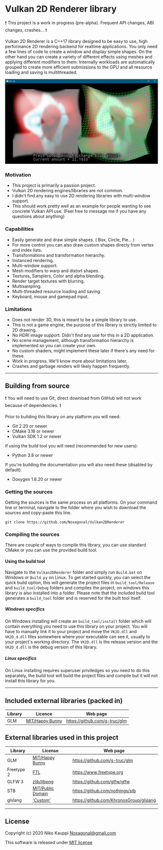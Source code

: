 
# Vulkan 2D Renderer library

:exclamation: This project is a work in progress (pre-alpha). Frequent API changes, ABI changes, crashes... :exclamation:

Vulkan 2D Renderer is a C++17 library designed to be easy to use, high performance 2D rendering backend for realtime applications.
You only need a few lines of code to create a window and display simple shapes.
On the other hand you can create a variety of different effects using meshes and applying different modifiers to them.
Internally workloads are automatically grouped to create more efficient submissions to the GPU and all resource loading and saving is multithreaded.

![latest screenshot](/screenshots/GaussianBlur.png)

### Motivation

- This project is primarily a passion project.
- Vulkan 2D rendering engines/libraries are not common.
- I didn't find any easy to use 2D rendering libraries with multi-window support.
- This should work pretty well as an example for people wanting to see concrete Vulkan API use. (Feel free to message me if you have any questions about anything)

### Capabilities

- Easily generate and draw simple shapes. ( Box, Circle, Pie... )
- For more control you can also draw custom shapes direcly from vertex and index lists.
- Transformations and transformation hierarchy.
- Instanced rendering.
- Multi-window support.
- Mesh modifiers to warp and distort shapes.
- Textures, Samplers, Color and alpha blending.
- Render target textures with blurring.
- Multisampling.
- Multi-threaded resource loading and saving.
- Keyboard, mouse and gamepad input.

### Limitations

- Does not render 3D, this is meant to be a simple library to use.
- This is not a game engine, the purpose of this library is strictly limited to 2D drawing.
- No HDRI image support. Didn't find any use for this in a 2D application.
- No scene management, although transformation hierarchy is implemented so you can create your own.
- No custom shaders, might implement these later if there's any need for these.
- Work in progress. We'll know more about limitations later.
- Crashes and garbage renders will likely happen frequently.

------

## Building from source

:exclamation: You will need to use Git, direct download from GitHub will not work because of dependencies. :exclamation:

Prior to building this library on any platform you will need:
- Git 2.20 or newer
- CMake 3.16 or newer
- Vulkan SDK 1.2 or newer

If using the build tool you will need (recommended for new users):
- Python 3.8 or newer

If you're building the documentation you will also need these (disabled by default):
- Doxygen 1.8.20 or newer

### Getting the sources

Getting the sources is the same process on all platforms. On your command line or terminal, navigate to the folder where you
wish to download the sources and copy-paste this line.
```
git clone https://github.com/Noxagonal/Vulkan2DRenderer
```

### Compiling the sources

There are couple of ways to compile this library, you can use standard CMake or you can use the provided build tool.

#### Using the build tool

Navigate to the `Vulkan2DRenderer` folder and simply run `Build.bat` on Windows or `Build.py` on Linux.
To get started quickly, you can select the quick build option, this will generate the project files in `build_tool/Release`
and `build_tool/Debug` folders and compiles the project, on windows this library is also installed into a folder.
Please note that the included build tool generates a `build_tool` folder and is reserved for the built tool itself.

##### Windows specifics

On Windows installing will create an `build_tool/install` folder which will contain everything you need to use this library on
your project. You will have to manually link it to your project and move the `VK2D.dll` and `VK2D_d.dll` files somewhere
where your executable can see it, usually to your project's working directory. The `VK2D.dll` is the release version
and the `VK2D_d.dll` is the debug version of this library.

##### Linux specifics

On Linux installing requires superuser priviledges so you need to do this separately, the build tool will build the project
files and compile but it will not install this library for you.

------

## Included external libraries (packed in)

| Library    | Licence                                                                           | Web page                                |
| ---------- | --------------------------------------------------------------------------------- | --------------------------------------- |
| GLM        | [MIT/Happy Bunny](https://github.com/g-truc/glm/blob/master/copying.txt)          | https://github.com/g-truc/glm           |

## External libraries used in this project

| Library    | License                                                                           | Web page                                |
| ---------- | --------------------------------------------------------------------------------- | --------------------------------------- |
| GLM        | [MIT/Happy Bunny](https://github.com/g-truc/glm/blob/master/copying.txt)          | https://github.com/g-truc/glm           |
| Freetype 2 | [FTL](https://git.savannah.gnu.org/cgit/freetype/freetype2.git/tree/docs/FTL.TXT) | https://www.freetype.org                |
| GLFW 3     | [zlib/libpng](https://github.com/glfw/glfw/blob/master/LICENSE.md)                | https://github.com/glfw/glfw            |
| STB        | [MIT/Public Domain](https://github.com/nothings/stb/blob/master/LICENSE)          | https://github.com/nothings/stb         |
| glslang    | ['*Custom*'](https://github.com/KhronosGroup/glslang/blob/master/LICENSE.txt)     | https://github.com/KhronosGroup/glslang |

------

## License

Copyright (c) 2020 Niko Kauppi Noxagonal@gmail.com

This software is released under [MIT license](LICENSE.md)
